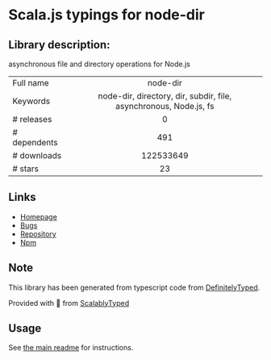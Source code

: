 
# Scala.js typings for node-dir


## Library description:
asynchronous file and directory operations for Node.js

|                    |                 |
| ------------------ | :-------------: |
| Full name          | node-dir |
| Keywords           | node-dir, directory, dir, subdir, file, asynchronous, Node.js, fs |
| # releases         | 0 |
| # dependents       | 491 |
| # downloads        | 122533649 |
| # stars            | 23 |

## Links
- [Homepage](https://github.com/fshost)
- [Bugs](https://github.com/fshost/node-dir/issues)
- [Repository](https://github.com/fshost/node-dir)
- [Npm](https://www.npmjs.com/package/node-dir)
    


## Note
This library has been generated from typescript code from [DefinitelyTyped](https://definitelytyped.org).

Provided with :purple_heart: from [ScalablyTyped](https://github.com/oyvindberg/ScalablyTyped)

## Usage
See [the main readme](../../readme.md) for instructions.


